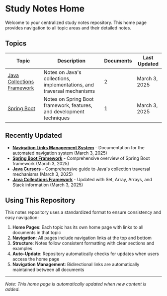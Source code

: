 # Study Notes Home

Welcome to your centralized study notes repository. This home page provides navigation to all topic areas and their detailed notes.

## Topics

| Topic | Description | Documents | Last Updated |
|-------|-------------|-----------|-------------|
| [Java Collections Framework](Collection%20framework/Home.md) | Notes on Java's collections, implementations, and traversal mechanisms | 2 | March 3, 2025 |
| [Spring Boot](Spring%20Boot/Home.md) | Notes on Spring Boot framework, features, and development techniques | 1 | March 3, 2025 |

## Recently Updated

- **[Navigation Links Management System](navigation_links_management.md)** - Documentation for the automated navigation system (March 3, 2025)
- **[Spring Boot Framework](Spring%20Boot/Spring_Boot_Framework.md)** - Comprehensive overview of Spring Boot framework (March 3, 2025)
- **[Java Cursors](Collection%20framework/Java_Cursors.md)** - Comprehensive guide to Java's collection traversal mechanisms (March 3, 2025)
- **[Java Collections Framework](Collection%20framework/Java_Collections_Framework.md)** - Updated with Set, Array, Arrays, and Stack information (March 3, 2025)

## Using This Repository

This notes repository uses a standardized format to ensure consistency and easy navigation:

1. **Home Pages**: Each topic has its own home page with links to all documents in that topic
2. **Navigation**: All pages include navigation links at the top and bottom
3. **Structure**: Notes follow consistent formatting with clear sections and examples
4. **Auto-Update**: Repository automatically checks for updates when users access the home page
5. **Navigation Management**: Bidirectional links are automatically maintained between all documents

---

*Note: This home page is automatically updated when new content is added.* 